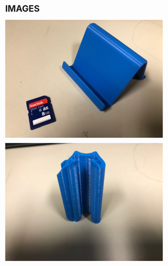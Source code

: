# IMAGES

[![](images/phone-stand.jpeg)](https://www.thingiverse.com/make:498837)

[![](images/earbud.jpeg)](https://www.thingiverse.com/make:499113)
